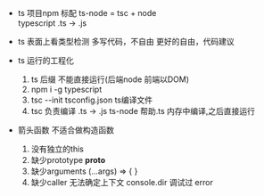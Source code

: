 - ts 项目npm 标配
    ts-node = tsc + node   
    typescript  .ts -> .js
- ts 表面上看类型检测 多写代码，不自由 更好的自由，代码建议

- ts 运行的工程化 
    1. ts 后缀   不能直接运行(后端node 前端以DOM)
    2. npm i -g typescript
    3. tsc --init
        tsconfig.json ts编译文件
    4. tsc 负责编译 .ts  ->  .js
       ts-node 帮助.ts 内存中编译,之后直接运行
- 箭头函数  不适合做构造函数
    1. 没有独立的this 
    2. 缺少prototype __proto__
    3. 缺少arguments (...args) => { }
    4. 缺少caller 无法确定上下文
    console.dir 调试过 error
    

